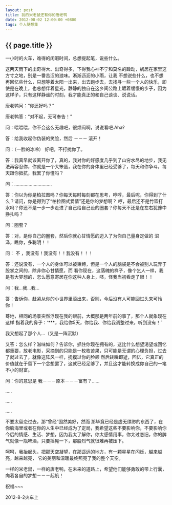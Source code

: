 ```yaml
---
layout: post
title: 我的米老鼠还有你的唐老鸭
date: 2012-08-02 12:00:00 +0800
tags: 个人随想集
--- 
```


<h2>{{ page.title }}</h2>

一小时的火车，难得的闲暇时间，总想提起笔，说些什么。

这两天雨下的出奇得大、出奇得多，下得我心神不宁和莫名的躁动，蜗居在家里这方寸之地，别是一番苦涩的滋味。淅淅沥沥的小雨，让我 不想说些什么，也不想再回忆些什么，只想等着太阳一出来，出去跑步去，去找寻一些一个人的快乐，即使是在晚上，也总想伴着星光，静静的独自在这乡间公路上踱着缓慢的步子，因为这样子，只有这样静谧的时刻，我才能真正的和自己谈谈、说说话。

唐老鸭问：“你还好吗？”

唐老鸭答：“对不起，无可奉告！”

问：喂喂喂，你不会这么无趣吧，很烦闷啊，说说看吧.Aha?

答：给我收起你伪装的笑脸，然后 －－－  滚开！

问：（一脸的冰冷） 好吧，不打扰你了。

答：我真早就该离开你了，真的，我对你的好感度几乎到了山穷水尽的地步，我无法再容忍你，你就是一个大笨蛋，我在你的身体里已经受够了，每天和你争斗，每天跟你抵抗，我累了你懂吗？

问：………………………..

答：你以为你是柏拉图吗？你每天每时每刻都在思考，哼哼，最后呢，你得到了什么？请问，你是得到了“柏拉图式爱情”还是你的梦想啊？ 哼，最后还不是竹篮打水吗？你还不是一步一步走进了自己给自己设的圈套？你每天不还是在左右犹豫中挣扎吗？

问：圈套？

答：对，是你自己的圈套，然后你就心甘情愿的迈入了为你自己量身定做的 沼泽，瞧你，多聪明！！

问： 不 ，我没有！我没有！！我没有！！！

答：还说没有，一个人的身体可以被束缚，但是一个人的脑袋是不会被别人玩弄于股掌之间的，除非你心甘情愿，而 看你现在，这落魄的样子，像个乞人一样，我是有大梦想的，怎么愿意寄居在你这种人身上，呸，怪我当初看走了眼！！

问：我…我…我…

答：告诉你，赶紧从你的小世界里滚出来，否则，今后没有人可能回过头来可怜你！

蓦地，相同的场景突然浮现在我的眼前，大概那是两年前的事了，那个人就象现在这样 指着我的鼻子：‘***，我给你5天，你给我、你给我调整过来，听到没有！’

我又想起了那个人...（又是一阵沉默）

又答：怎么样？滋味如何？告诉你，抓住你现在拥有的，这比什么想望渴望或回忆都重要，放老电影，采摘到的只能是一枚枚苦果，只可能是无谓的心理负担，过去了就过去了，就像这阵风一样，抚摸过你的脸颊 然后转瞬即逝，回忆，它真正的价值就在于留下一个念想罢了，这就已经足够了，并且这才能转换成你自己的一笔不小的财富。

问：你的意思是  我－－－原本－－－富有？……

…..

…..

…..

不要太留恋过去，那“曾经”固然美好，然而 那毕竟已经是虚无缥缈的东西了，在你脑海里或者在你的人生中已经成为了定局，我希望这些不要影响你，不要影响你今后的情感、生活、梦想，因为我太了解你，你太感情用事，你太过恋旧，你的脾气就像一瓶啤酒，只要摇晃一下，那股烈气就很难再被压下。

呵呵，我抬起头，把那天空凝望，在那遥远的地方，有一颗星星在闪烁，越来越亮，越来越亮，  它的美丽和温暖最终照亮了我的整个天空。

一样的米老鼠，一样的唐老鸭，在未来的道路上，希望他们能够勇敢的带上行囊，向着各自的梦想－－－起航！

祝福~~~

2012-8-2火车上